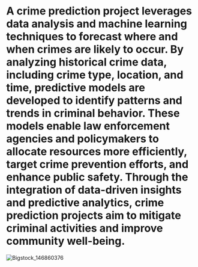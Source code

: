 # A crime prediction project leverages data analysis and machine learning techniques to forecast where and when crimes are likely to occur. By analyzing historical crime data, including crime type, location, and time,  predictive models are developed to identify patterns and trends in criminal behavior. These models enable law enforcement agencies and policymakers to allocate resources more efficiently, target crime prevention efforts, and enhance public safety. Through the integration of data-driven insights and predictive analytics, crime prediction projects aim to mitigate criminal activities and improve community well-being.

![Bigstock_146860376](https://github.com/CharulTanwar/Crime-Prediction-System/assets/166132694/c3207a9a-5f57-4c0a-9774-f3ed39812bd9)
